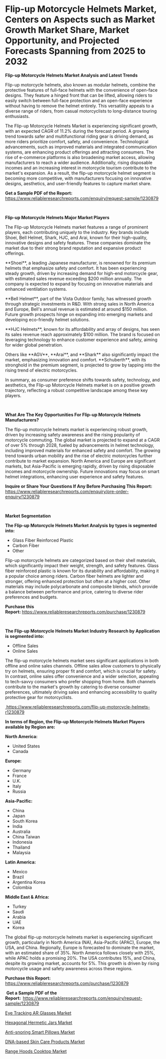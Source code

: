 <p><h1>Flip-up Motorcycle Helmets Market, Centers on Aspects such as Market Growth Market Share, Market Opportunity, and Projected Forecasts Spanning from 2025 to 2032</h1></p><p><strong>Flip-up Motorcycle Helmets Market Analysis and Latest Trends</strong></p>
<p><p>Flip-up motorcycle helmets, also known as modular helmets, combine the protective features of full-face helmets with the convenience of open-face designs. They feature a hinged front that can be lifted, allowing riders to easily switch between full-face protection and an open-face experience without having to remove the helmet entirely. This versatility appeals to a diverse range of riders, from casual motorcyclists to long-distance touring enthusiasts.</p><p>The Flip-up Motorcycle Helmets Market is experiencing significant growth, with an expected CAGR of 11.2% during the forecast period. A growing trend towards safer and multifunctional riding gear is driving demand, as more riders prioritize comfort, safety, and convenience. Technological advancements, such as improved materials and integrated communication systems, are enhancing product offerings and attracting consumers. The rise of e-commerce platforms is also broadening market access, allowing manufacturers to reach a wider audience. Additionally, rising disposable incomes and an increasing interest in motorcycle tourism contribute to the market's expansion. As a result, the flip-up motorcycle helmet segment is becoming more competitive, with manufacturers focusing on innovative designs, aesthetics, and user-friendly features to capture market share.</p></p>
<p><strong>Get a Sample PDF of the Report:&nbsp;</strong> <a href="https://www.reliableresearchreports.com/enquiry/request-sample/1230879?utm_campaign=117&utm_medium=2&utm_source=Github&utm_content=ia&utm_term=09022025&utm_id=flip-up-motorcycle-helmets">https://www.reliableresearchreports.com/enquiry/request-sample/1230879</a></p>
<p>&nbsp;</p>
<p><strong>Flip-up Motorcycle Helmets Major Market Players</strong></p>
<p><p>The Flip-up Motorcycle Helmets market features a range of prominent players, each contributing uniquely to the industry. Key brands include Shoei, Bell Helmet, Shark, HJC, and Arai, known for their high-quality, innovative designs and safety features. These companies dominate the market due to their strong brand reputation and expansive product offerings.</p><p>**Shoei**, a leading Japanese manufacturer, is renowned for its premium helmets that emphasize safety and comfort. It has been experiencing steady growth, driven by increasing demand for high-end motorcycle gear, with estimated sales revenue exceeding $200 million annually. The company is expected to expand by focusing on innovative materials and enhanced ventilation systems.</p><p>**Bell Helmet**, part of the Vista Outdoor family, has witnessed growth through strategic investments in R&D. With strong sales in North America and Europe, Bell's annual revenue is estimated at around $150 million. Future growth prospects hinge on expanding into emerging markets and developing eco-friendly helmet solutions.</p><p>**HJC Helmets**, known for its affordability and array of designs, has seen its sales revenue reach approximately $100 million. The brand is focused on leveraging technology to enhance customer experience and safety, aiming for wider global penetration.</p><p>Others like **AGV**, **Arai**, and **Shark** also significantly impact the market, emphasizing innovation and comfort. **Schuberth**, with its stronghold in the premium segment, is projected to grow by tapping into the rising trend of electric motorcycles.</p><p>In summary, as consumer preference shifts towards safety, technology, and aesthetics, the Flip-up Motorcycle Helmets market is on a positive growth trajectory, reflecting a robust competitive landscape among these key players.</p></p>
<p>&nbsp;</p>
<p><strong>What Are The Key Opportunities For Flip-up Motorcycle Helmets Manufacturers?</strong></p>
<p><p>The flip-up motorcycle helmets market is experiencing robust growth, driven by increasing safety awareness and the rising popularity of motorcycle commuting. The global market is projected to expand at a CAGR of over 5% through 2028, fueled by advancements in helmet technology, including improved materials for enhanced safety and comfort. The growing trend towards urban mobility and the rise of electric motorcycles further contribute to market expansion. North America and Europe are significant markets, but Asia-Pacific is emerging rapidly, driven by rising disposable incomes and motorcycle ownership. Future innovations may focus on smart helmet integrations, enhancing user experience and safety features.</p></p>
<p><strong>Inquire or Share Your Questions If Any Before Purchasing This Report:</strong> <a href="https://www.reliableresearchreports.com/enquiry/pre-order-enquiry/1230879?utm_campaign=117&utm_medium=2&utm_source=Github&utm_content=ia&utm_term=09022025&utm_id=flip-up-motorcycle-helmets">https://www.reliableresearchreports.com/enquiry/pre-order-enquiry/1230879</a></p>
<p>&nbsp;</p>
<p><strong>Market Segmentation</strong></p>
<p><strong>The Flip-up Motorcycle Helmets Market Analysis by types is segmented into:</strong></p>
<p><ul><li>Glass Fiber Reinforced Plastic</li><li>Carbon Fiber</li><li>Other</li></ul></p>
<p><p>Flip-up motorcycle helmets are categorized based on their shell materials, which significantly impact their weight, strength, and safety features. Glass fiber reinforced plastic is known for its durability and affordability, making it a popular choice among riders. Carbon fiber helmets are lighter and stronger, offering enhanced protection but often at a higher cost. Other materials may include polycarbonate and composite blends, which provide a balance between performance and price, catering to diverse rider preferences and budgets.</p></p>
<p><strong>Purchase this Report:&nbsp;</strong><a href="https://www.reliableresearchreports.com/purchase/1230879?utm_campaign=117&utm_medium=2&utm_source=Github&utm_content=ia&utm_term=09022025&utm_id=flip-up-motorcycle-helmets">https://www.reliableresearchreports.com/purchase/1230879</a></p>
<p>&nbsp;</p>
<p><strong>The Flip-up Motorcycle Helmets Market Industry Research by Application is segmented into:</strong></p>
<p><ul><li>Offline Sales</li><li>Online Sales</li></ul></p>
<p><p>The flip-up motorcycle helmets market sees significant applications in both offline and online sales channels. Offline sales allow customers to physically try on helmets, ensuring proper fit and comfort, which is crucial for safety. In contrast, online sales offer convenience and a wider selection, appealing to tech-savvy consumers who prefer shopping from home. Both channels contribute to the market's growth by catering to diverse consumer preferences, ultimately driving sales and enhancing accessibility to quality protective gear for motorcyclists.</p></p>
<p><a href="https://www.reliableresearchreports.com/flip-up-motorcycle-helmets-r1230879?utm_campaign=117&utm_medium=2&utm_source=Github&utm_content=ia&utm_term=09022025&utm_id=flip-up-motorcycle-helmets">&nbsp;https://www.reliableresearchreports.com/flip-up-motorcycle-helmets-r1230879</a></p>
<p><strong>In terms of Region, the Flip-up Motorcycle Helmets Market Players available by Region are:</strong></p>
<p>
    <p> <strong> North America: </strong>
        <ul>
            <li>United States</li>
            <li>Canada</li>
        </ul>
        </p> 
    <p> <strong> Europe: </strong>
        <ul>
            <li>Germany</li>
            <li>France</li>
            <li>U.K.</li>
            <li>Italy</li>
            <li>Russia</li>
        </ul>
        </p> 
    <p> <strong> Asia-Pacific: </strong>
        <ul>
            <li>China</li>
            <li>Japan</li>
            <li>South Korea</li>
            <li>India</li>
            <li>Australia</li>
            <li>China Taiwan</li>
            <li>Indonesia</li>
            <li>Thailand</li>
            <li>Malaysia</li>
        </ul>
        </p> 
    <p> <strong> Latin America: </strong>
        <ul>
            <li>Mexico</li>
            <li>Brazil</li>
            <li>Argentina Korea</li>
            <li>Colombia</li>
        </ul>
        </p> 
    <p> <strong> Middle East & Africa: </strong>
        <ul>
            <li>Turkey</li>
            <li>Saudi</li>
            <li>Arabia</li>
            <li>UAE</li>
            <li>Korea</li>
        </ul>
    </p>
    </p>
<p><p>The global flip-up motorcycle helmets market is experiencing significant growth, particularly in North America (NA), Asia-Pacific (APAC), Europe, the USA, and China. Regionally, Europe is forecasted to dominate the market, with an estimated share of 35%. North America follows closely with 25%, while APAC holds a promising 20%. The USA contributes 15%, and China, despite its growing market, accounts for 5%. This growth is driven by rising motorcycle usage and safety awareness across these regions.</p></p>
<p><strong>Purchase this Report: </strong><a href="https://www.reliableresearchreports.com/purchase/1230879?utm_campaign=117&utm_medium=2&utm_source=Github&utm_content=ia&utm_term=09022025&utm_id=flip-up-motorcycle-helmets">https://www.reliableresearchreports.com/purchase/1230879</a></p>
<p>&nbsp;<strong>Get a Sample PDF of the Report:&nbsp;&nbsp;</strong><a href="https://www.reliableresearchreports.com/enquiry/request-sample/1230879?utm_campaign=117&utm_medium=2&utm_source=Github&utm_content=ia&utm_term=09022025&utm_id=flip-up-motorcycle-helmets">https://www.reliableresearchreports.com/enquiry/request-sample/1230879</a></p>
<p><strong></strong></p>
<p><p><a href="https://github.com/eusoffyhanty/Market-Research-Report-List-1/blob/main/eye-tracking-ar-glasses-market.md?utm_campaign=117&utm_medium=2&utm_source=Github&utm_content=ia&utm_term=09022025&utm_id=flip-up-motorcycle-helmets">Eye Tracking AR Glasses Market</a></p><p><a href="https://github.com/phumlaaijem/Market-Research-Report-List-1/blob/main/hexagonal-hermetic-jars-market.md?utm_campaign=117&utm_medium=2&utm_source=Github&utm_content=ia&utm_term=09022025&utm_id=flip-up-motorcycle-helmets">Hexagonal Hermetic Jars Market</a></p><p><a href="https://github.com/alasmyayock/Market-Research-Report-List-1/blob/main/anti-snoring-smart-pillows-market.md?utm_campaign=117&utm_medium=2&utm_source=Github&utm_content=ia&utm_term=09022025&utm_id=flip-up-motorcycle-helmets">Anti-snoring Smart Pillows Market</a></p><p><a href="https://github.com/memorirummy/Market-Research-Report-List-1/blob/main/dna-based-skin-care-products-market.md?utm_campaign=117&utm_medium=2&utm_source=Github&utm_content=ia&utm_term=09022025&utm_id=flip-up-motorcycle-helmets">DNA-based Skin Care Products Market</a></p><p><a href="https://github.com/aksayvoogdt/Market-Research-Report-List-1/blob/main/range-hoods-cooktop-market.md?utm_campaign=117&utm_medium=2&utm_source=Github&utm_content=ia&utm_term=09022025&utm_id=flip-up-motorcycle-helmets">Range Hoods Cooktop Market</a></p></p>